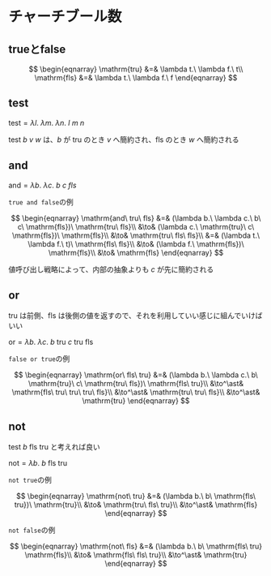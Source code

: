# チャーチブール数

## trueとfalse

$$
\begin{eqnarray}
\mathrm{tru} &=& \lambda t.\ \lambda f.\ t\\
\mathrm{fls} &=& \lambda t.\ \lambda f.\ f
\end{eqnarray}
$$

## test

$\mathrm{test} = \lambda l.\ \lambda m.\ \lambda n.\ l\ m\ n$

$\mathrm{test}\ b\ v\ w$ は、$b$ が $\mathrm{tru}$ のとき $v$ へ簡約され、$\mathrm{fls}$ のとき $w$ へ簡約される

## and

$\mathrm{and} = \lambda b.\ \lambda c.\ b\ c\ fls$

`true and false`の例

$$
\begin{eqnarray}
\mathrm{and\ tru\ fls} 
&=& (\lambda b.\ \lambda c.\ b\ c\ \mathrm{fls})\ \mathrm{tru\ fls}\\
&\to& (\lambda c.\ \mathrm{tru}\ c\ \mathrm{fls})\ \mathrm{fls}\\
&\to& \mathrm{tru\ fls\ fls}\\
&=& (\lambda t.\ \lambda f.\ t)\ \mathrm{fls\ fls}\\
&\to& (\lambda f.\ \mathrm{fls})\ \mathrm{fls}\\
&\to& \mathrm{fls}
\end{eqnarray}
$$

値呼び出し戦略によって、内部の抽象よりも $c$ が先に簡約される

## or

$\mathrm{tru}$ は前側、$\mathrm{fls}$ は後側の値を返すので、それを利用していい感じに組んでいけばいい

$\mathrm{or} = \lambda b.\ \lambda c.\ b\ \mathrm{tru}\ c\ \mathrm{tru\ fls}$

`false or true`の例

$$
\begin{eqnarray}
\mathrm{or\ fls\ tru}
&=& (\lambda b.\ \lambda c.\ b\ \mathrm{tru}\ c\ \mathrm{tru\ fls})\ \mathrm{fls\ tru}\\
&\to^\ast& \mathrm{fls\ tru\ tru\ tru\ fls}\\
&\to^\ast& \mathrm{tru\ tru\ fls}\\
&\to^\ast& \mathrm{tru}
\end{eqnarray}
$$

## not

$\mathrm{test}\ b\ \mathrm{fls\ tru}$ と考えれば良い

$\mathrm{not} = \lambda b.\ b\ \mathrm{fls\ tru}$

`not true`の例

$$
\begin{eqnarray}
\mathrm{not\ tru}
&=& (\lambda b.\ b\ \mathrm{fls\ tru})\ \mathrm{tru}\\
&\to& \mathrm{tru\ fls\ tru}\\
&\to^\ast& \mathrm{fls}
\end{eqnarray}
$$

`not false`の例

$$
\begin{eqnarray}
\mathrm{not\ fls}
&=& (\lambda b.\ b\ \mathrm{fls\ tru} \mathrm{fls}\\
&\to& \mathrm{fls\ fls\ tru}\\
&\to^\ast& \mathrm{tru}
\end{eqnarray}
$$
